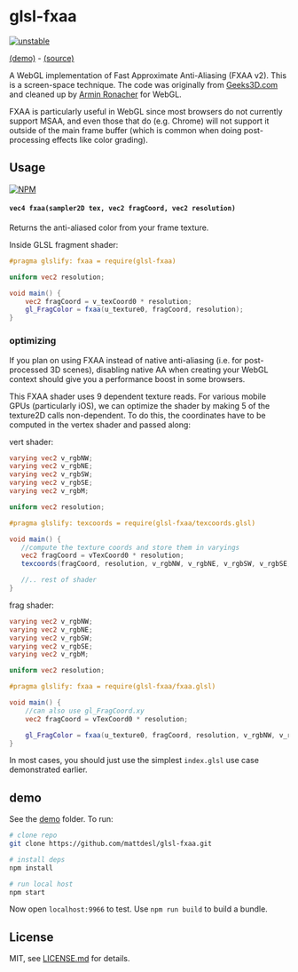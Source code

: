 # glsl-fxaa

[![unstable](http://badges.github.io/stability-badges/dist/unstable.svg)](http://github.com/badges/stability-badges)

[(demo)](http://mattdesl.github.io/glsl-fxaa/demo) - [(source)](./demo/index.js)

A WebGL implementation of Fast Approximate Anti-Aliasing (FXAA v2). This is a screen-space technique. The code was originally from [Geeks3D.com](http://www.geeks3d.com/20110405/fxaa-fast-approximate-anti-aliasing-demo-glsl-opengl-test-radeon-geforce/) and cleaned up by [Armin Ronacher](https://github.com/mitsuhiko/webgl-meincraft) for WebGL. 

FXAA is particularly useful in WebGL since most browsers do not currently support MSAA, and even those that do (e.g. Chrome) will not support it outside of the main frame buffer (which is common when doing post-processing effects like color grading).

## Usage

[![NPM](https://nodei.co/npm/glsl-fxaa.png)](https://nodei.co/npm/glsl-fxaa/)

#### ```vec4 fxaa(sampler2D tex, vec2 fragCoord, vec2 resolution)```

Returns the anti-aliased color from your frame texture. 

Inside GLSL fragment shader:

```glsl
#pragma glslify: fxaa = require(glsl-fxaa)

uniform vec2 resolution;

void main() {
	vec2 fragCoord = v_texCoord0 * resolution;
	gl_FragColor = fxaa(u_texture0, fragCoord, resolution);
}
```

### optimizing

If you plan on using FXAA instead of native anti-aliasing (i.e. for post-processed 3D scenes), disabling native AA when creating your WebGL context should give you a performance boost in some browsers.

This FXAA shader uses 9 dependent texture reads. For various mobile GPUs (particularly iOS), we can optimize the shader by making 5 of the texture2D calls non-dependent. To do this, the coordinates have to be computed in the vertex shader and passed along:

vert shader:

```glsl
varying vec2 v_rgbNW;
varying vec2 v_rgbNE;
varying vec2 v_rgbSW;
varying vec2 v_rgbSE;
varying vec2 v_rgbM;

uniform vec2 resolution;

#pragma glslify: texcoords = require(glsl-fxaa/texcoords.glsl)

void main() {
   //compute the texture coords and store them in varyings
   vec2 fragCoord = vTexCoord0 * resolution;
   texcoords(fragCoord, resolution, v_rgbNW, v_rgbNE, v_rgbSW, v_rgbSE, v_rgbM);

   //.. rest of shader
}
```

frag shader:

```glsl
varying vec2 v_rgbNW;
varying vec2 v_rgbNE;
varying vec2 v_rgbSW;
varying vec2 v_rgbSE;
varying vec2 v_rgbM;

uniform vec2 resolution;

#pragma glslify: fxaa = require(glsl-fxaa/fxaa.glsl)

void main() {
    //can also use gl_FragCoord.xy
    vec2 fragCoord = vTexCoord0 * resolution; 

	gl_FragColor = fxaa(u_texture0, fragCoord, resolution, v_rgbNW, v_rgbNE, v_rgbSW, v_rgbSE, v_rgbM);
}
```

In most cases, you should just use the simplest `index.glsl` use case demonstrated earlier. 

## demo

See the [demo](demo/) folder. To run:

```sh
# clone repo
git clone https://github.com/mattdesl/glsl-fxaa.git

# install deps
npm install

# run local host
npm start
```

Now open `localhost:9966` to test. Use `npm run build` to build a bundle.

## License

MIT, see [LICENSE.md](http://github.com/mattdesl/glsl-fxaa/blob/master/LICENSE.md) for details.
